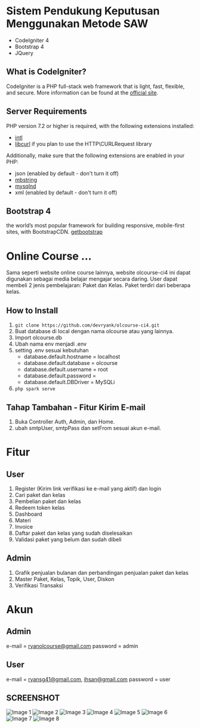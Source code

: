 # Sistem Pendukung Keputusan Menggunakan Metode SAW
- CodeIgniter 4
- Bootstrap 4
- JQuery

## What is CodeIgniter?

CodeIgniter is a PHP full-stack web framework that is light, fast, flexible, and secure. 
More information can be found at the [official site](http://codeigniter.com).

## Server Requirements

PHP version 7.2 or higher is required, with the following extensions installed: 

- [intl](http://php.net/manual/en/intl.requirements.php)
- [libcurl](http://php.net/manual/en/curl.requirements.php) if you plan to use the HTTP\CURLRequest library

Additionally, make sure that the following extensions are enabled in your PHP:

- json (enabled by default - don't turn it off)
- [mbstring](http://php.net/manual/en/mbstring.installation.php)
- [mysqlnd](http://php.net/manual/en/mysqlnd.install.php)
- xml (enabled by default - don't turn it off)

## Bootstrap 4

the world’s most popular framework for building responsive, mobile-first sites, with BootstrapCDN.
[getbootstrap](http://getbootstrap.com)


# Online Course ...

Sama seperti website online course lainnya, website olcourse-ci4 ini dapat digunakan sebagai media belajar mengajar secara daring. User dapat membeli 2 jenis pembelajaran: Paket dan Kelas. Paket terdiri dari beberapa kelas.

## How to Install
1. `git clone https://github.com/devryank/olcourse-ci4.git`
2. Buat database di local dengan nama olcourse atau yang lainnya.
3. Import olcourse.db
4. Ubah nama env menjadi .env
5. setting .env sesuai kebutuhan
 	- database.default.hostname = localhost
	- database.default.database = olcourse
	- database.default.username = root
	- database.default.password =
	- database.default.DBDriver = MySQLi
6. `php spark serve`

## Tahap Tambahan - Fitur Kirim E-mail
1. Buka Controller Auth, Admin, dan Home.
2. ubah smtpUser, smtpPass dan setFrom sesuai akun e-mail.

# Fitur

## User
1. Register (Kirim link verifikasi ke e-mail yang aktif) dan login
2. Cari paket dan kelas
3. Pembelian paket dan kelas
4. Redeem token kelas
5. Dashboard
6. Materi
7. Invoice
8. Daftar paket dan kelas yang sudah diselesaikan
9. Validasi paket yang belum dan sudah dibeli

## Admin
1. Grafik penjualan bulanan dan perbandingan penjualan paket dan kelas
2. Master Paket, Kelas, Topik, User, Diskon
3. Verifikasi Transaksi

# Akun
## Admin
e-mail = ryanolcourse@gmail.com
password = admin

## User
e-mail = ryansg41@gmail.com, ihsan@gmail.com
password = user

## SCREENSHOT
![Image 1](https://imgur.com/Aka6B0p.png)
![Image 2](https://imgur.com/fmVx2Tq.png)
![Image 3](https://imgur.com/UCmmukW.png)
![Image 4](https://imgur.com/J03PIIi.png)
![Image 5](https://imgur.com/3KAhEkh.png)
![Image 6](https://imgur.com/xa5fa0H.png)
![Image 7](https://imgur.com/nWgZubU.png)
![Image 8](https://imgur.com/9INPMPa.png)